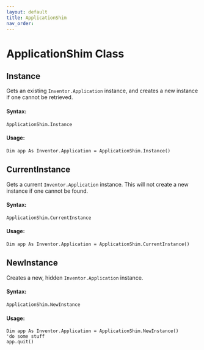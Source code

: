 ```yaml
---
layout: default
title: ApplicationShim
nav_order: 
---
```


# ApplicationShim Class

## Instance

Gets an existing `Inventor.Application` instance, and creates a new instance if one cannot be retrieved.


#### Syntax:
    ApplicationShim.Instance

#### Usage:
    Dim app As Inventor.Application = ApplicationShim.Instance()

## CurrentInstance

Gets a current `Inventor.Application` instance.  This will not create a new instance if one cannot be found.

#### Syntax:

    ApplicationShim.CurrentInstance

#### Usage:
    Dim app As Inventor.Application = ApplicationShim.CurrentInstance()

## NewInstance

Creates a new, hidden `Inventor.Application` instance.

#### Syntax:

    ApplicationShim.NewInstance

#### Usage:
    Dim app As Inventor.Application = ApplicationShim.NewInstance()
    'do some stuff
    app.quit()